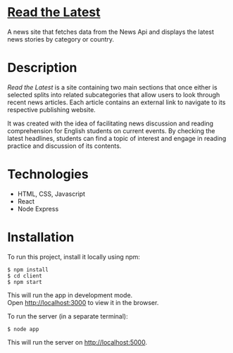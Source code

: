 # [ Read the Latest ](https://readthelatest.herokuapp.com/ "Read the Latest")


A news site that fetches data from the News Api and displays the latest news stories by category or country. 

# Description
*Read the Latest* is a site containing two main sections that once either is selected splits into related subcategories that allow users to look through recent news articles. Each article contains an external link to navigate to its respective publishing website.

It was created with the idea of facilitating news discussion and reading comprehension for English students on current events. By checking the latest headlines, students can find a topic of interest and engage in reading practice and discussion of its contents.

# Technologies
* HTML, CSS, Javascript
* React
* Node Express


# Installation

To run this project, install it locally using npm:

```
$ npm install
$ cd client
$ npm start
```

This will run the app in development mode.\
Open [http://localhost:3000](http://localhost:3000) to view it in the browser.


To run the server (in a separate terminal):

```
$ node app
```
This will run the server on [http://localhost:5000](http://localhost:5000).

